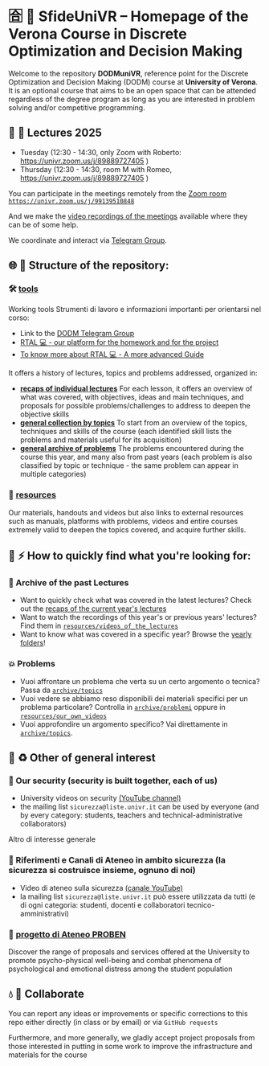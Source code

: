 # 🈴 🎒 SfideUniVR – Homepage of the Verona Course in Discrete Optimization and Decision Making

Welcome to the repository **DODMuniVR**, reference point for the Discrete Optimization and Decision Making (DODM) course at **University of Verona**. It is an optional course that aims to be an open space that can be attended regardless of the degree program as long as you are interested in problem solving and/or competitive programming.

## 🍵 👀 Lectures 2025

  - Tuesday (12:30 - 14:30, only Zoom with Roberto: https://univr.zoom.us/j/89889727405 )
  - Thursday (12:30 - 14:30, room M with Romeo, https://univr.zoom.us/j/89889727405 )

You can participate in the meetings remotely from the [Zoom room `https://univr.zoom.us/j/99139510848`](https://univr.zoom.us/j/99139510848)

And we make the [video recordings of the meetings](https://univr.cloud.panopto.eu/Panopto/Pages/Sessions/List.aspx?folderID=398f0a42-ab4c-4297-9712-b29c00b9f367) available where they can be of some help.


We coordinate and interact via [Telegram Group](https://t.me/DiscreteOptimization).


## 🌐 🚀 Structure of the repository:

### 🛠️ [tools](tools/)
Working tools Strumenti di lavoro e informazioni importanti per orientarsi nel corso:

- Link to the [DODM Telegram Group](https://t.me/DiscreteOptimization)
- [RTAL 💻 - our platform for the homework and for the project](tools/)
- [To know more about RTAL 💻 - A more advanced Guide](tools/IT_the-TALight-Problem-Solver-Tutorial1-internet-server.md💻)

It offers a history of lectures, topics and problems addressed, organized in:
- **[recaps of individual lectures](archive/lectures/)**
For each lesson, it offers an overview of what was covered, with objectives, ideas and main techniques, and proposals for possible problems/challenges to address to deepen the objective skills
- **[general collection by topics](archive/topics/)**
To start from an overview of the topics, techniques and skills of the course (each identified skill lists the problems and materials useful for its acquisition)
- **[general archive of problems](archive/problems/)** 
The problems encountered during the course this year, and many also from past years (each problem is also classified by topic or technique - the same problem can appear in multiple categories)

### 💍 [resources](resources/)  
  Our materials, handouts and videos but also links to external resources such as manuals, platforms with problems, videos and entire courses extremely valid to deepen the topics covered, and acquire further skills.

## 🔎 ⚡ How to quickly find what you're looking for: 

### 📓 Archive of the past Lectures
- Want to quickly check what was covered in the latest lectures? Check out the [recaps of the current year's lectures](archive/lectures/2025/)
- Want to watch the recordings of this year's or previous years' lectures? Find them in [`resources/videos_of_the_lectures`](resources/videos_of_the_lectures)
- Want to know what was covered in a specific year? Browse the [yearly folders](archive/lectures/)!

### 💥 Problems
- Vuoi affrontare un problema che verta su un certo argomento o tecnica? Passa da [`archive/topics`](archive/topics/)
- Vuoi vedere se abbiamo reso disponibili dei materiali specifici per un problema particolare? Controlla in [`archive/problemi`](archive/problemi/) oppure in [`resources/our_own_videos`](resources/our_own_videos)
- Vuoi approfondire un argomento specifico? Vai direttamente in [`archive/topics`](archive/topics/).


## 📯 ♻️  Other of general interest

### 🚨 Our security (security is built together, each of us)

- University videos on security [(YouTube channel)](https://www.youtube.com/watch?v=Y66P9Y8GFkA)
- the mailing list `sicurezza@liste.univr.it` can be used by everyone (and by every category: students, teachers and technical-administrative collaborators)

Altro di interesse generale

### 🚨 Riferimenti e Canali di Ateneo in ambito sicurezza (la sicurezza si costruisce insieme, ognuno di noi)
- Video di ateneo sulla sicurezza [(canale YouTube)](https://www.youtube.com/watch?v=Y66P9Y8GFkA)
- la mailing list `sicurezza@liste.univr.it` può essere utilizzata da tutti (e di ogni categoria: studenti, docenti e collaboratori tecnico-amministrativi)

### 🌱 [progetto di Ateneo PROBEN](tools/stuff/progetto_PROBEN/)
  Discover the range of proposals and services offered at the University to promote psycho-physical well-being and combat phenomena of psychological and emotional distress among the student population


## 💧 💯 Collaborate

You can report any ideas or improvements or specific corrections to this repo either directly (in class or by email) or via `GitHub requests`

Furthermore, and more generally, we gladly accept project proposals from those interested in putting in some work to improve the infrastructure and materials for the course